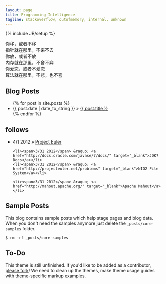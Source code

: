 ```yaml
---
layout: page
title: Programming Intelligence
tagline: stackoverflow, outofmemory, internal, unknown
---
```

{% include JB/setup %}

你移，或者不移  
指针就在那里，不来不去  
你放，或者不放  
内存就在那里，不舍不弃  
你爱恋，或者不爱恋  
算法就在那里，不悲，也不喜

## Blog Posts

<ul class="posts">
  {% for post in site.posts %}
    <li><span>{{ post.date | date_to_string }}</span> &raquo; <a href="{{ BASE_PATH }}{{ post.url }}">{{ post.title }}</a></li>
  {% endfor %}
</ul>

## follows
<ul class="posts">
	<li><span>4/1 2012</span> &raquo; <a href="http://projecteuler.net/problems" target="_blank">Project Euler</a></li>
	
	<li><span>3/31 2012</span> &raquo; <a href="http://docs.oracle.com/javase/7/docs/" target="_blank">JDK7 Docs</a></li>
	<li><span>3/31 2012</span> &raquo; <a href="http://projecteuler.net/problems" target="_blank">NIO2 File System</a></li>
	
	<li><span>3/31 2012</span> &raquo; <a href="http://mahout.apache.org/" target="_blank">Apache Mahout</a></li>
</ul>


## Sample Posts

This blog contains sample posts which help stage pages and blog data.
When you don't need the samples anymore just delete the `_posts/core-samples` folder.

    $ rm -rf _posts/core-samples

## To-Do

This theme is still unfinished. If you'd like to be added as a contributor, [please fork](http://github.com/plusjade/jekyll-bootstrap)!
We need to clean up the themes, make theme usage guides with theme-specific markup examples.
